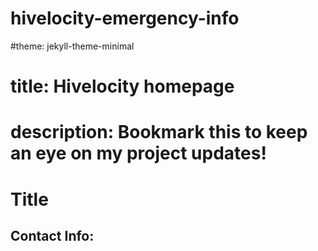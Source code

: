 # hivelocity-emergency-info
#theme: jekyll-theme-minimal
# title: Hivelocity homepage
# description: Bookmark this to keep an eye on my project updates!
<!DOCTYPE html>
<html lang="en">
<body>
    <h1>Title</h1>
    <h2>Contact Info:</h2>
</body>
</html>
